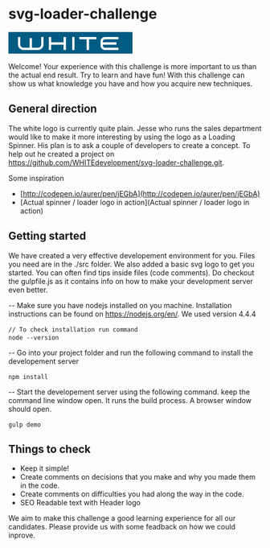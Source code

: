 # svg-loader-challenge

![blue logo](demo/docs/logoblue.png)

Welcome! Your experience with this challenge is more important to us than the actual end result. Try to learn and have fun! With this challenge can show us what knowledge you have and how you acquire new techniques.

## General direction
The white logo is currently quite plain. Jesse who runs the sales department would like to make it more interesting by using the logo as a Loading Spinner. His plan is to ask a couple of developers to create a concept. To help out he created a project on https://github.com/WHITEdevelopment/svg-loader-challenge.git.

Some inspiration
* [http://codepen.io/aurer/pen/jEGbA](http://codepen.io/aurer/pen/jEGbA)
* [Actual spinner / loader logo in action](Actual spinner / loader logo in action)

## Getting started

We have created a very effective developement environment for you. Files you need are in the ./src folder. We also added a basic svg logo to get you started. You can often find tips inside files (code comments). Do checkout the gulpfile.js as it contains info on how to make your development server even better.

-- Make sure you have nodejs installed on you machine. Installation instructions can be found on https://nodejs.org/en/. We used version 4.4.4
```
// To check installation run command
node --version
```

-- Go into your project folder and run the following command to install the developement server
```
npm install
```

-- Start the developement server using the following command. keep the command line window open. It runs the build process. A browser window should open.
```
gulp demo
```

## Things to check
* Keep it simple!
* Create comments on decisions that you make and why you made them in the code.
* Create comments on difficulties you had along the way in the code.
* SEO Readable text with Header logo

We aim to make this challenge a good learning experience for all our candidates. Please provide us with some feadback on how we could inprove.

